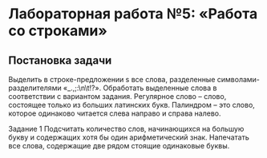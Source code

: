 # Лабораторная работа №5: «Работа со строками»

## Постановка задачи 
Выделить в строке-предложении s все слова, разделенные символами-
разделителями «_.,;:\n\t!?». Обработать выделенные слова в соответствии с 
вариантом задания. 
Регулярное слово – слово, состоящее только из больших латинских букв. 
Палиндром – это слово, которое одинаково читается слева направо и справа 
налево.

Задание 1
Подсчитать количество слов, начинающихся на большую букву и 
содержащих хотя бы один арифметический знак. Напечатать все слова, 
содержащие две рядом стоящие одинаковые буквы. 
